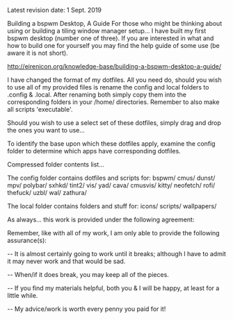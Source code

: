 Latest revision date: 1 Sept. 2019

Building a bspwm Desktop, A Guide
For those who might be thinking about using or building a tiling window manager setup... I have built my first bspwm desktop (number one of three). If you are interested in what and how to build one for yourself you may find the help guide of some use (be aware it is not short).

http://eirenicon.org/knowledge-base/building-a-bspwm-desktop-a-guide/

I have changed the format of my dotfiles.  All you need do, should you wish to use all of my provided files is rename the config and local folders to .config & .local.  After renaming both simply copy them into the corresponding folders in your /home/<user> directories.  Remember to also make all scripts 'executable'.

Should you wish to use a select set of these dotfiles, simply drag and drop the ones you want to use...

To identify the base upon which these dotfiles apply, examine the config folder to determine which apps have corresponding dotfiles.

Compressed folder contents list...

The config folder contains dotfiles and scripts for:
    bspwm/  cmus/     dunst/  mpv/       polybar/  sxhkd/    tint2/  vis/  yad/
    cava/   cmusvis/  kitty/  neofetch/  rofi/     thefuck/  uzbl/   wal/  zathura/

The local folder contains folders and stuff for:
    icons/  scripts/  wallpapers/
    
As always... this work is provided under the following agreement:

Remember, like with all of my work, I am only able to provide the following assurance(s):

-- It is almost certainly going to work until it breaks; although I have to admit it may never work and that would be sad.

-- When/if it does break, you may keep all of the pieces.

-- If you find my materials helpful, both you & I will be happy, at least for a little while.

-- My advice/work is worth every penny you paid for it!
